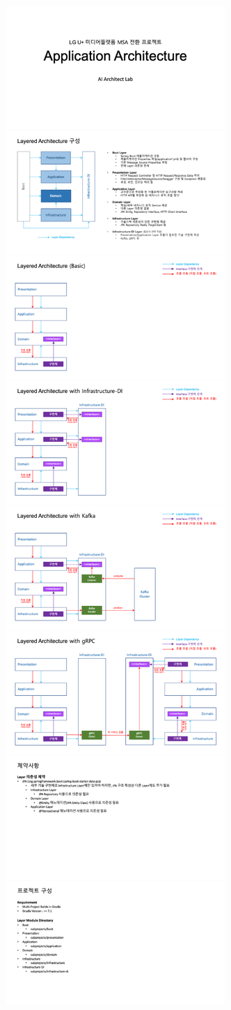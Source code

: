 ![](docs/doc-slide-01.png)
![](docs/doc-slide-02.png)
![](docs/doc-slide-03.png)
![](docs/doc-slide-04.png)
![](docs/doc-slide-05.png)
![](docs/doc-slide-06.png)
![](docs/doc-slide-07.png)
![](docs/doc-slide-08.png)